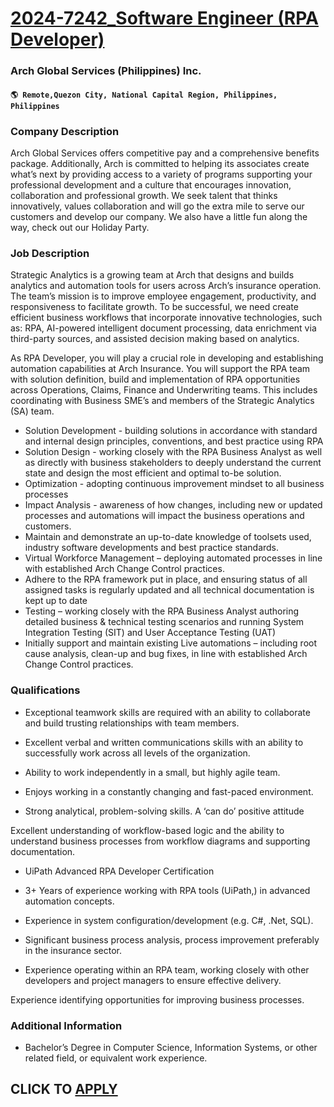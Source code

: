 # [2024-7242_Software Engineer (RPA Developer)](https://www.remotewlb.com/apply/2024-7242-software-engineer-rpa-developer)  
### Arch Global Services (Philippines) Inc.  
#### `🌎 Remote,Quezon City, National Capital Region, Philippines, Philippines`  

### **Company Description**

Arch Global Services offers competitive pay and a comprehensive benefits package. Additionally, Arch is committed to helping its associates create what’s next by providing access to a variety of programs supporting your professional development and a culture that encourages innovation, collaboration and professional growth. We seek talent that thinks innovatively, values collaboration and will go the extra mile to serve our customers and develop our company. We also have a little fun along the way, check out our Holiday Party.

###  **Job Description**

Strategic Analytics is a growing team at Arch that designs and builds analytics and automation tools for users across Arch’s insurance operation. The team’s mission is to improve employee engagement, productivity, and responsiveness to facilitate growth. To be successful, we need create efficient business workflows that incorporate innovative technologies, such as: RPA, AI-powered intelligent document processing, data enrichment via third-party sources, and assisted decision making based on analytics.

As RPA Developer, you will play a crucial role in developing and establishing automation capabilities at Arch Insurance. You will support the RPA team with solution definition, build and implementation of RPA opportunities across Operations, Claims, Finance and Underwriting teams. This includes coordinating with Business SME’s and members of the Strategic Analytics (SA) team.

  * Solution Development - building solutions in accordance with standard and internal design principles, conventions, and best practice using RPA
  * Solution Design - working closely with the RPA Business Analyst as well as directly with business stakeholders to deeply understand the current state and design the most efficient and optimal to-be solution.
  * Optimization - adopting continuous improvement mindset to all business processes
  * Impact Analysis - awareness of how changes, including new or updated processes and automations will impact the business operations and customers.
  * Maintain and demonstrate an up-to-date knowledge of toolsets used, industry software developments and best practice standards.
  * Virtual Workforce Management – deploying automated processes in line with established Arch Change Control practices.
  * Adhere to the RPA framework put in place, and ensuring status of all assigned tasks is regularly updated and all technical documentation is kept up to date
  * Testing – working closely with the RPA Business Analyst authoring detailed business & technical testing scenarios and running System Integration Testing (SIT) and User Acceptance Testing (UAT)
  * Initially support and maintain existing Live automations – including root cause analysis, clean-up and bug fixes, in line with established Arch Change Control practices.

###  **Qualifications**

  * Exceptional teamwork skills are required with an ability to collaborate and build trusting relationships with team members. 
  * Excellent verbal and written communications skills with an ability to successfully work across all levels of the organization.
  * Ability to work independently in a small, but highly agile team.

  * Enjoys working in a constantly changing and fast-paced environment.
  * Strong analytical, problem-solving skills. A ‘can do’ positive attitude

Excellent understanding of workflow-based logic and the ability to understand business processes from workflow diagrams and supporting documentation.

  * UiPath Advanced RPA Developer Certification

  * 3+ Years of experience working with RPA tools (UiPath,) in advanced automation concepts.
  * Experience in system configuration/development (e.g. C#, .Net, SQL).
  * Significant business process analysis, process improvement preferably in the insurance sector.
  * Experience operating within an RPA team, working closely with other developers and project managers to ensure effective delivery.

Experience identifying opportunities for improving business processes.

###  **Additional Information**

  * Bachelor’s Degree in Computer Science, Information Systems, or other related field, or equivalent work experience.

  
## CLICK TO [APPLY](https://www.remotewlb.com/apply/2024-7242-software-engineer-rpa-developer)

